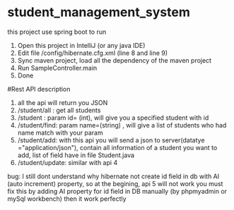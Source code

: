 # student_management_system
this project use spring boot 
to run
1. Open this project in IntelliJ (or any java IDE)
2. Edit file /config/hibernate.cfg.xml (line 8 and line 9)
3. Sync maven project, load all the dependency of the maven project
4. Run SampleController.main
5. Done




#Rest API description
1. all the api will return you JSON
2. /student/all : get all students
3. /student : param id= (int), will give you a specified student with id
4. /student/find: param name=(string) , will give a list of students who had name match with your param
5. /student/add: with this api you will send a json to server(datatye ="application/json"), contain all information of a student you want to add, list of field have in file Student.java
6. /student/update: similar with api 4

bug: I still dont understand why hibernate not create id field in db with AI (auto increment) property, so at the begining, api 5 will not work
you must fix this by adding AI property for id field in DB manually (by phpmyadmin or mySql workbench) then it work perfectly
